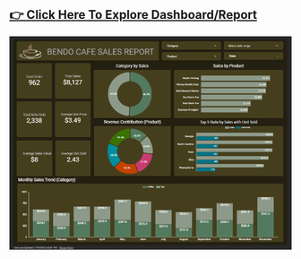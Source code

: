 [👉 Click Here To Explore Dashboard/Report](https://lookerstudio.google.com/s/hEP13BRXaR4)
---
![Dashboard Preview](Bendo%20Cafe%20Sales%20Report.png)


